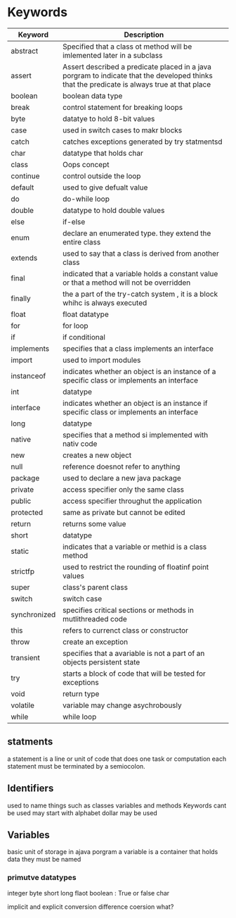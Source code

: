 # Keywords

| Keyword | Description |
| --- | ----------- |
| abstract | Specified that a class ot method will be imlemented later in a subclass |
| assert | Assert described a predicate placed in a java porgram to indicate that the developed thinks that the predicate is always true at that place |
|boolean| boolean data type|
|break| control statement for breaking loops|
|byte|datatye to hold 8-bit values|
|case|used in switch cases to makr blocks|
|catch|catches exceptions generated by try statmentsd|
|char|datatype that holds char|
|class|Oops concept|
|continue|control outside the loop|
|default|used to give defualt value|
|do| do-while loop|
|double|datatype to hold double values|
|else|if-else|
|enum|declare an enumerated type. they extend the entire class|
|extends|used to say that a class is derived from another class|
|final|indicated that a variable holds a constant value or that a method will not be overridden|
|finally|the a part of the try-catch system , it is a block whihc is always executed|
|float|float datatype|
|for|for loop|
|if|if conditional|
|implements|specifies that a class implements an interface|
|import|used to import modules|
|instanceof|indicates whether an object is an instance of a specific class or implements an interface|
|int|datatype|
|interface|indicates whether an object is an instance if  specific class or implements an interface|
|long|datatype|
|native|specifies that a method si implemented with nativ code|
|new|creates a new object|
|null|reference doesnot refer to anything|
|package|used to declare a new java package|
|private|access specifier only the same class|
|public|access specifier throughut the application|
|protected|same as private but cannot be edited |
|return| returns some value|
|short|datatype|
|static|indicates that a variable or methid is a class method|
|strictfp|used to restrict the rounding of floatinf point values|
|super|class's parent class|
|switch|switch case|
|synchronized|specifies critical sections or methods in mutlithreaded code|
|this|refers to currenct class or constructor|
|throw|create an exception|
|transient|specifies that a avariable is not a part of an objects persistent state|
|try|starts a block of code that will be tested for exceptions|
|void|return type|
|volatile|variable may change asychrobously|
|while|while loop|


## statments

a statement is  a line or unit of code that does one task or computation
each statement must be terminated by a semiocolon.

## Identifiers

used to name things such as classes variables and methods
Keywords cant be used 
may start with alphabet 
dollar may be used

## Variables

basic unit of storage in ajava porgram
a variable is a container that holds data
they must be named
### primutve datatypes

integer
byte
short 
long
flaot
boolean  : True or false
char

implicit and explicit conversion difference coersion what?
                      




